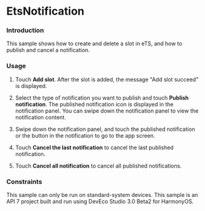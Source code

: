 # EtsNotification

### Introduction

This sample shows how to create and delete a slot in eTS, and how to publish and cancel a notification.

### Usage

1. Touch **Add slot**. After the slot is added, the message "Add slot succeed" is displayed.

2. Select the type of notification you want to publish and touch **Publish notification**. The published notification icon is displayed in the notification panel. You can swipe down the notification panel to view the notification content.

3. Swipe down the notification panel, and touch the published notification or the button in the notification to go to the app screen.

4. Touch **Cancel the last notification** to cancel the last published notification.

5. Touch **Cancel all notification** to cancel all published notifications.

### Constraints

This sample can only be run on standard-system devices.
This sample is an API 7 project built and run using DevEco Studio 3.0 Beta2 for HarmonyOS.

